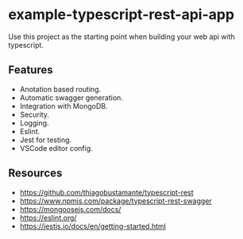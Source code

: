 # example-typescript-rest-api-app

Use this project as the starting point when building your web api with typescript.

## Features

- Anotation based routing.
- Automatic swagger generation.
- Integration with MongoDB.
- Security.
- Logging.
- Eslint.
- Jest for testing.
- VSCode editor config.

## Resources

- https://github.com/thiagobustamante/typescript-rest
- https://www.npmjs.com/package/typescript-rest-swagger
- https://mongoosejs.com/docs/
- https://eslint.org/
- https://jestjs.io/docs/en/getting-started.html

